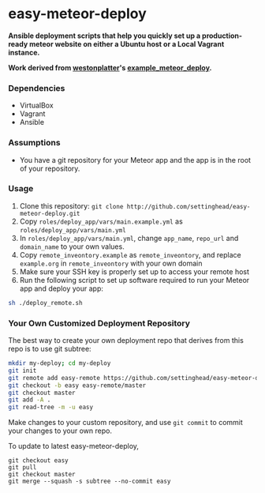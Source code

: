 easy-meteor-deploy
=====================

__Ansible deployment scripts that help you quickly set up a production-ready meteor website on either a Ubuntu host or a Local Vagrant instance.__

__Work derived from [westonplatter](https://github.com/westonplatter/example_meteor_deploy)'s [example_meteor_deploy](https://github.com/westonplatter/example_meteor_deploy).__

### Dependencies
* VirtualBox
* Vagrant
* Ansible

### Assumptions
- You have a git repository for your Meteor app and the app is in the root of your repository.

### Usage

1. Clone this repository: ```git clone http://github.com/settinghead/easy-meteor-deploy.git```
3. Copy ```roles/deploy_app/vars/main.example.yml``` as ```roles/deploy_app/vars/main.yml```
4. In ```roles/deploy_app/vars/main.yml```, change ```app_name```, ```repo_url``` and ```domain_name``` to your own values.
5. Copy ```remote_inveontory.example``` as ```remote_inveontory```, and replace ```example.org``` in ```remote_inveontory``` with your own domain
6. Make sure your SSH key is properly set up to access your remote host
7. Run the following script to set up software required to run your Meteor app and deploy your app:
``` bash
sh ./deploy_remote.sh
```

### Your Own Customized Deployment Repository

The best way to create your own deployment repo that derives from this repo is to use git subtree:

```bash
mkdir my-deploy; cd my-deploy
git init
git remote add easy-remote https://github.com/settinghead/easy-meteor-deploy.git
git checkout -b easy easy-remote/master
git checkout master
git add -A .
git read-tree -m -u easy
```

Make changes to your custom repository, and use ```git commit``` to commit your changes to your own repo.

To update to latest easy-meteor-deploy,

```
git checkout easy
git pull
git checkout master
git merge --squash -s subtree --no-commit easy
```
